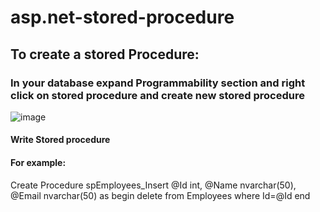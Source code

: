 # asp.net-stored-procedure
## To create a stored Procedure:
### In your database expand Programmability section and right click on stored procedure and create new stored procedure
![image](https://user-images.githubusercontent.com/47690409/142003932-767c675a-1855-4788-8221-6be4c2644351.png)

#### Write Stored procedure

#### For example: 
Create Procedure spEmployees_Insert
@Id int,
@Name nvarchar(50),
@Email nvarchar(50)
as begin
delete from Employees where Id=@Id
end
